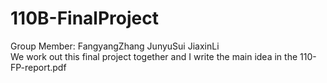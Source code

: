 # 110B-FinalProject

Group Member: FangyangZhang  JunyuSui JiaxinLi  
We work out this final project together and I write the main idea in the 110-FP-report.pdf
